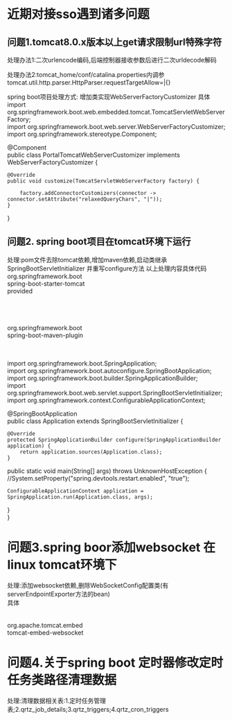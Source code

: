# 近期对接sso遇到诸多问题 
 
## 问题1.tomcat8.0.x版本以上get请求限制url特殊字符
 处理办法1:二次urlencode编码,后端控制器接收参数后进行二次urldecode解码
 
 处理办法2:tomcat_home/conf/catalina.properties内调参tomcat.util.http.parser.HttpParser.requestTargetAllow=|{}
 
 spring boot项目处理方式:
 增加类实现WebServerFactoryCustomizer
 具体
import org.springframework.boot.web.embedded.tomcat.TomcatServletWebServerFactory;  
import org.springframework.boot.web.server.WebServerFactoryCustomizer;  
import org.springframework.stereotype.Component;  

@Component  
public class PortalTomcatWebServerCustomizer implements WebServerFactoryCustomizer<TomcatServletWebServerFactory> {  

    @Override  
    public void customize(TomcatServletWebServerFactory factory) {  
    	
        factory.addConnectorCustomizers(connector -> connector.setAttribute("relaxedQueryChars", "|"));  
    }  
}  
 ## 问题2. spring boot项目在tomcat环境下运行
 处理:pom文件去除tomcat依赖,增加maven依赖,启动类继承SpringBootServletInitializer 并重写configure方法
 以上处理内容具体代码
       <!--去除内嵌tomcat-->
       <dependency>  
            <groupId>org.springframework.boot</groupId>  
            <artifactId>spring-boot-starter-tomcat</artifactId>  
            <scope>provided</scope>  
        </dependency>  
 <build>  
		<plugins>  
			<plugin>  
				<groupId>org.springframework.boot</groupId>  
				<artifactId>spring-boot-maven-plugin</artifactId>  
			</plugin>  
		</plugins>  
	</build>  
 
import org.springframework.boot.SpringApplication;  
import org.springframework.boot.autoconfigure.SpringBootApplication;  
import org.springframework.boot.builder.SpringApplicationBuilder;  
import org.springframework.boot.web.servlet.support.SpringBootServletInitializer;  
import org.springframework.context.ConfigurableApplicationContext;  


@SpringBootApplication  
public class Application  extends SpringBootServletInitializer {  

    @Override  
    protected SpringApplicationBuilder configure(SpringApplicationBuilder application) {  
        return application.sources(Application.class);  
    }  
    
  public static void main(String[] args) throws UnknownHostException {  
    //System.setProperty("spring.devtools.restart.enabled", "true");  
	  
    ConfigurableApplicationContext application = SpringApplication.run(Application.class, args);  
  }  
}  
# 问题3.spring boor添加websocket 在linux tomcat环境下
处理:添加websocket依赖,删除WebSocketConfig配置类(有serverEndpointExporter方法的bean)  
具体  
        <!--websocket依赖包-->  
        <dependency>  
            <groupId>org.apache.tomcat.embed</groupId>  
            <artifactId>tomcat-embed-websocket</artifactId>  
        </dependency>  
  # 问题4.关于spring boot 定时器修改定时任务类路径清理数据
  处理:清理数据相关表:1.定时任务管理表;2.qrtz_job_details;3.qrtz_triggers;4.qrtz_cron_triggers
        

